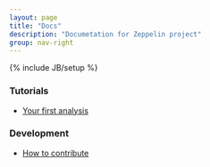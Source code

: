 ```yaml
---
layout: page
title: "Docs"
description: "Documetation for Zeppelin project"
group: nav-right
---
```

{% include JB/setup %}


### Tutorials

* [Your first analysis](./tutorials/tutorial1.html)


### Development

* [How to contribute](./development/howtocontribute.html)

